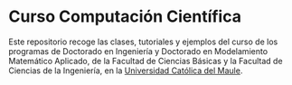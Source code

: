 # Curso Computación Científica

Este repositorio recoge las clases, tutoriales y ejemplos del curso de los programas de Doctorado en Ingeniería y 
Doctorado en Modelamiento Matemático Aplicado, de la Facultad de Ciencias Básicas y la Facultad de Ciencias de la Ingeniería, 
en la [Universidad Católica del Maule](www.ucm.cl).
